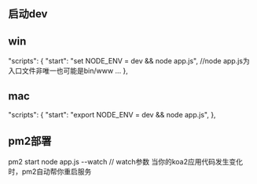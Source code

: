 ## 启动dev

## win
"scripts": {
    "start": "set NODE_ENV = dev && node app.js",   //node app.js为入口文件非唯一也可能是bin/www
    ...
},

## mac
"scripts": {
    "start": "export NODE_ENV = dev && node app.js",
},

## pm2部署
pm2 start node app.js --watch   // watch参数 当你的koa2应用代码发生变化时，pm2自动帮你重启服务